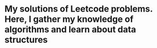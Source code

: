 # My solutions of Leetcode problems. Here, I gather my knowledge of algorithms and learn about data structures
